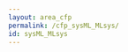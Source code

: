 ```yaml
---
layout: area_cfp
permalink: /cfp_sysML_MLsys/
id: sysML_MLsys
---
```


<!-- This page content is automatically generated based on the page ID -->
